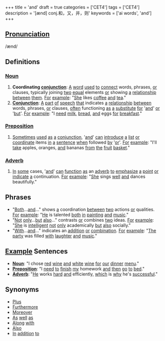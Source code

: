 +++
title = 'and'
draft = true
categories = ['CET4']
tags = ['CET4']
description = '[ænd] conj.和，又，并，则'
keywords = ['ai words', 'and']
+++

## [Pronunciation](/post/pronunciation/)
/ænd/

## Definitions
### [Noun](/post/noun/)
1. **Coordinating [conjunction](/post/conjunction/)**: [A](/post/a/) [word](/post/word/) [used](/post/used/) [to](/post/to/) [connect](/post/connect/) words, phrases, [or](/post/or/) clauses, typically joining [two](/post/two/) [equal](/post/equal/) elements [or](/post/or/) showing [a](/post/a/) [relationship](/post/relationship/) [between](/post/between/) [them](/post/them/). [For](/post/for/) [example](/post/example/): "[She](/post/she/) likes [coffee](/post/coffee/) [and](/post/and/) [tea](/post/tea/)."
2. **[Conjunction](/post/conjunction/)**: [A](/post/a/) [part](/post/part/) [of](/post/of/) [speech](/post/speech/) [that](/post/that/) indicates [a](/post/a/) [relationship](/post/relationship/) [between](/post/between/) words, phrases, [or](/post/or/) clauses, [often](/post/often/) functioning [as](/post/as/) [a](/post/a/) [substitute](/post/substitute/) [for](/post/for/) '[and](/post/and/)' [or](/post/or/) '[but](/post/but/)'. [For](/post/for/) [example](/post/example/): "I [need](/post/need/) [milk](/post/milk/), [bread](/post/bread/), [and](/post/and/) eggs [for](/post/for/) [breakfast](/post/breakfast/)."

### [Preposition](/post/preposition/)
1. [Sometimes](/post/sometimes/) [used](/post/used/) [as](/post/as/) [a](/post/a/) [conjunction](/post/conjunction/), '[and](/post/and/)' [can](/post/can/) [introduce](/post/introduce/) [a](/post/a/) [list](/post/list/) [or](/post/or/) [coordinate](/post/coordinate/) items [in](/post/in/) [a](/post/a/) [sentence](/post/sentence/) [when](/post/when/) followed [by](/post/by/) '[or](/post/or/)'. [For](/post/for/) [example](/post/example/): "I'll [take](/post/take/) apples, oranges, [and](/post/and/) bananas [from](/post/from/) [the](/post/the/) [fruit](/post/fruit/) [basket](/post/basket/)."

### [Adverb](/post/adverb/)
1. [In](/post/in/) [some](/post/some/) cases, '[and](/post/and/)' [can](/post/can/) [function](/post/function/) [as](/post/as/) an [adverb](/post/adverb/) [to](/post/to/) [emphasize](/post/emphasize/) [a](/post/a/) [point](/post/point/) [or](/post/or/) [indicate](/post/indicate/) [a](/post/a/) continuation. [For](/post/for/) [example](/post/example/): "[She](/post/she/) sings [well](/post/well/) [and](/post/and/) dances beautifully."

## Phrases
- "[Both](/post/both/)...[and](/post/and/)..." shows [a](/post/a/) coordination [between](/post/between/) [two](/post/two/) actions [or](/post/or/) qualities. [For](/post/for/) [example](/post/example/): "[He](/post/he/) is talented [both](/post/both/) [in](/post/in/) [painting](/post/painting/) [and](/post/and/) [music](/post/music/)."
- "[Not](/post/not/) [only](/post/only/)...[but](/post/but/) [also](/post/also/)..." contrasts [or](/post/or/) combines [two](/post/two/) ideas. [For](/post/for/) [example](/post/example/): "[She](/post/she/) is [intelligent](/post/intelligent/) [not](/post/not/) [only](/post/only/) academically [but](/post/but/) [also](/post/also/) socially."
- "[With](/post/with/)...[and](/post/and/)..." indicates an [addition](/post/addition/) [or](/post/or/) [combination](/post/combination/). [For](/post/for/) [example](/post/example/): "[The](/post/the/) [party](/post/party/) was filled [with](/post/with/) [laughter](/post/laughter/) [and](/post/and/) [music](/post/music/)."

## [Example](/post/example/) Sentences
- **[Noun](/post/noun/)**: "I chose [red](/post/red/) [wine](/post/wine/) [and](/post/and/) [white](/post/white/) [wine](/post/wine/) [for](/post/for/) [our](/post/our/) [dinner](/post/dinner/) [menu](/post/menu/)."
- **[Preposition](/post/preposition/)**: "I [need](/post/need/) [to](/post/to/) [finish](/post/finish/) [my](/post/my/) homework [and](/post/and/) [then](/post/then/) [go](/post/go/) [to](/post/to/) [bed](/post/bed/)."
- **[Adverb](/post/adverb/)**: "[He](/post/he/) works [hard](/post/hard/) [and](/post/and/) efficiently, [which](/post/which/) is [why](/post/why/) he's [successful](/post/successful/)."

## Synonyms
- [Plus](/post/plus/)
- [Furthermore](/post/furthermore/)
- [Moreover](/post/moreover/)
- [As](/post/as/) [well](/post/well/) [as](/post/as/)
- [Along](/post/along/) [with](/post/with/)
- [Also](/post/also/)
- [In](/post/in/) [addition](/post/addition/) [to](/post/to/)
